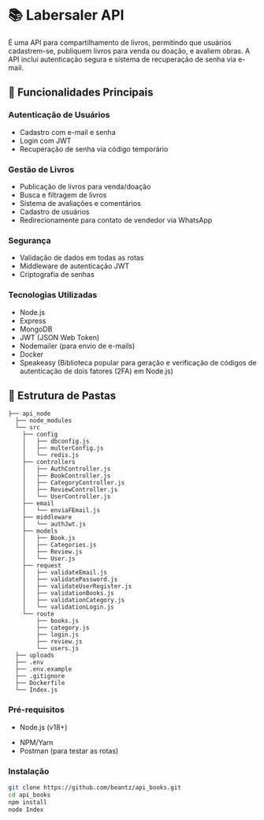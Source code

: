# 📚 Labersaler API
É uma API para compartilhamento de livros, permitindo que usuários cadastrem-se, publiquem livros para venda ou doação, e avaliem obras. A API inclui autenticação segura e sistema de recuperação de senha via e-mail.

## 🌟 Funcionalidades Principais

### Autenticação de Usuários

  - Cadastro com e-mail e senha
  - Login com JWT
  - Recuperação de senha via código temporário

### Gestão de Livros

  - Publicação de livros para venda/doação
  - Busca e filtragem de livros
  - Sistema de avaliações e comentários
  - Cadastro de usuários
  - Redirecionamente para contato de vendedor via WhatsApp

### Segurança

  - Validação de dados em todas as rotas
  - Middleware de autenticação JWT
  - Criptografia de senhas

### Tecnologias Utilizadas

  - Node.js
  - Express
  - MongoDB
  - JWT (JSON Web Token)
  - Nodemailer (para envio de e-mails)
  - Docker
  - Speakeasy (Biblioteca popular para geração e verificação de códigos de autenticação de dois fatores (2FA) em Node.js)

## 📁 Estrutura de Pastas

```
├── api_node
  ├── node_modules
  └── src
    ├── config
    │   ├── dbconfig.js
    │   ├── multerConfig.js
    │   └── redis.js
    ├── controllers
    │   ├── AuthController.js
    │   ├── BookController.js
    │   ├── CategoryController.js
    │   ├── ReviewController.js
    │   └── UserController.js
    ├── email
    │   └── enviaFEmail.js
    ├── middleware
    │   └── authJwt.js
    ├── models
    │   ├── Book.js
    │   ├── Categories.js
    │   ├── Review.js
    │   └── User.js
    ├── request
    │   ├── validateEmail.js
    │   ├── validatePassword.js
    │   ├── validateUserRegister.js
    │   ├── validationBooks.js
    │   ├── validationCategory.js
    │   └── validationLogin.js
    └── route
        ├── books.js
        ├── category.js
        ├── login.js
        ├── review.js
        └── users.js
  ├── uploads
  ├── .env
  ├── .env.example
  ├── .gitignore
  ├── Dockerfile
  └── Index.js
```

### Pré-requisitos
- Node.js (v18+)
<!-- - MongoDB Atlas ou local -->
- NPM/Yarn
- Postman (para testar as rotas)

### Instalação
```bash
git clone https://github.com/beantz/api_books.git
cd api_books
npm install
node Index
